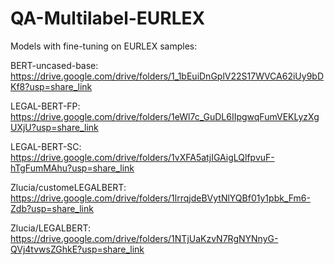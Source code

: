 # QA-Multilabel-EURLEX

Models with fine-tuning on EURLEX samples:

BERT-uncased-base: https://drive.google.com/drive/folders/1_1bEuiDnGplV22S17WVCA62iUy9bDKf8?usp=share_link

LEGAL-BERT-FP: https://drive.google.com/drive/folders/1eWl7c_GuDL6IIpgwqFumVEKLyzXgUXjU?usp=share_link

LEGAL-BERT-SC: https://drive.google.com/drive/folders/1vXFA5atjIGAigLQlfpvuF-hTgFumMAhu?usp=share_link

Zlucia/customeLEGALBERT: https://drive.google.com/drive/folders/1lrrqjdeBVytNlYQBf01y1pbk_Fm6-Zdb?usp=share_link

Zlucia/LEGALBERT: https://drive.google.com/drive/folders/1NTjUaKzvN7RgNYNnyG-QVj4tvwsZGhkE?usp=share_link
